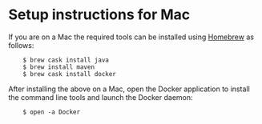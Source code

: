 # Setup instructions for Mac

If you are on a Mac the required tools can be installed using
[Homebrew] as follows:

        $ brew cask install java
        $ brew install maven
        $ brew cask install docker

After installing the above on a Mac, open the Docker application to
install the command line tools and launch the Docker daemon:

        $ open -a Docker

[Homebrew]: http://brew.sh/

